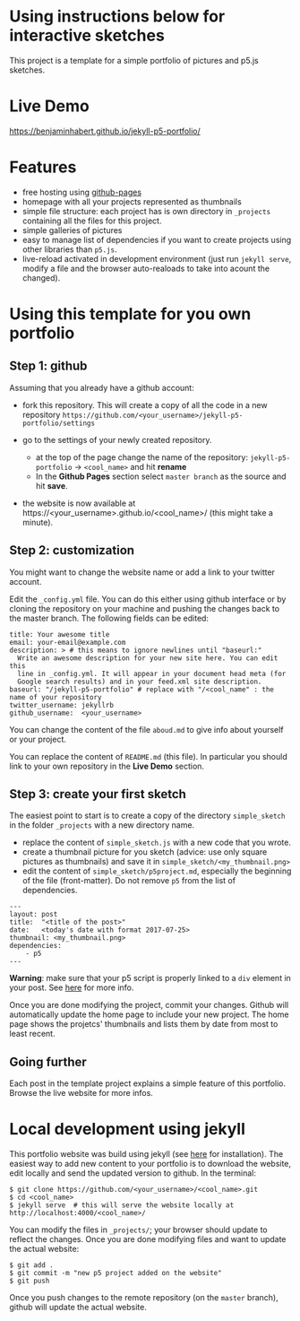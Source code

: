 # Using instructions below for interactive sketches



This project is a template for a simple portfolio of pictures and p5.js sketches.

# Live Demo

https://benjaminhabert.github.io/jekyll-p5-portfolio/

# Features

- free hosting using [github-pages](https://pages.github.com/)
- homepage with all your projects represented as thumbnails
- simple file structure: each project has is own directory in `_projects` containing
all the files for this project.
- simple galleries of pictures
- easy to manage list of dependencies if you want to create projects using other
libraries than `p5.js`.
- live-reload activated in development environment (just run `jekyll serve`, modify a file
    and the browser auto-realoads to take into acount the changed).

# Using this template for you own portfolio

## Step 1: github

Assuming that you already have a github account:

- fork this repository. This will create a copy of all the code in a new repository
`https://github.com/<your_username>/jekyll-p5-portfolio/settings`
- go to the settings of your newly created repository.

  - at the top of the page change the name of the repository: `jekyll-p5-portfolio` -> `<cool_name>` and hit **rename**
  - In the **Github Pages** section select `master branch` as the source and hit **save**.

- the website is now available at https://<your_username>.github.io/<cool_name>/
 (this might take a minute).


## Step 2: customization

You might want to change the website name or add a link to your twitter account.

Edit the `_config.yml` file. You can do this either using github interface or by cloning
the repository on your machine and pushing the changes back to the master branch. The following
fields can be edited:

```
title: Your awesome title
email: your-email@example.com
description: > # this means to ignore newlines until "baseurl:"
  Write an awesome description for your new site here. You can edit this
  line in _config.yml. It will appear in your document head meta (for
  Google search results) and in your feed.xml site description.
baseurl: "/jekyll-p5-portfolio" # replace with "/<cool_name" : the name of your repository
twitter_username: jekyllrb
github_username:  <your_username>
```

You can change the content of the file `aboud.md` to give info about yourself or your project.

You can replace the content of `README.md` (this file). In particular you should link to your own
repository in the **Live Demo** section.

## Step 3: create your first sketch

The easiest point to start is to create a copy of the directory `simple_sketch` in the folder `_projects` with a new directory name.

- replace the content of `simple_sketch.js` with a new code that you wrote.
- create a thumbnail picture for you sketch (advice: use only square pictures as thumbnails) and
save it in `simple_sketch/<my_thumbnail.png>`
- edit the content of `simple_sketch/p5project.md`, especially the beginning of the file (front-matter).
Do not remove `p5` from the list of dependencies.

```
---
layout: post
title:  "<title of the post>"
date:   <today's date with format 2017-07-25>
thumbnail: <my_thumbnail.png>
dependencies:
    - p5
---
```

**Warning**: make sure that your p5 script is properly linked to a `div` element in your post. See
 [here](https://benjaminhabert.github.io/jekyll-p5-portfolio/projects/simple_sketch/p5project.html)
 for more info.

Once you are done modifying the project, commit your changes. Github will automatically update
the home page to include your new project. The home page shows the projetcs' thumbnails and lists them
by date from most to least recent.

## Going further

Each post in the template project explains a simple feature of this portfolio. Browse the live website for more infos.


# Local development using jekyll

This portfolio website was build using jekyll (see [here](https://jekyllrb.com/docs/installation/)
for installation). The easiest way to add new content to your portfolio is to download
the website, edit locally and send the updated version to github. In the terminal:

```
$ git clone https://github.com/<your_username>/<cool_name>.git
$ cd <cool_name>
$ jekyll serve  # this will serve the website locally at http://localhost:4000/<cool_name>/
```

You can modify the files in `_projects/`; your browser should update to reflect the changes.
Once you are done modifying files and want to update the actual website:

```
$ git add .
$ git commit -m "new p5 project added on the website"
$ git push
```

Once you push changes to the remote repository (on the `master` branch), github will update
the actual website.
